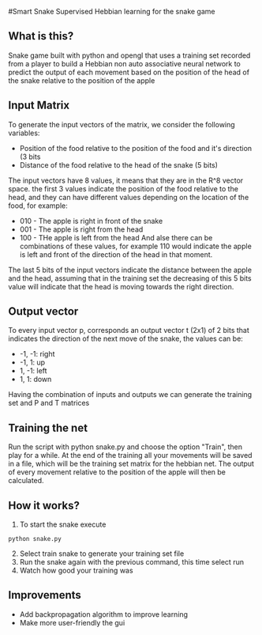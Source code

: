 #Smart Snake
Supervised Hebbian learning for the snake game

## What is this?
Snake game built with python and opengl that uses a training set recorded from a player to build a Hebbian non auto associative neural network to predict the output of each movement based
on the position of the head of the snake relative to the position of the apple

## Input Matrix
To generate the input vectors of the matrix, we consider the following variables:  
* Position of the food relative to the position of the food and it's direction (3 bits
* Distance of the food relative to the head of the snake (5 bits)

The input vectors have 8 values, it means that they are in the R^8 vector space. the first 3 values indicate the position of the food relative to the head, and they can have
different values depending on the location of the food, for example:
* 010 - The apple is right in front of the snake
* 001 - The apple is right from the head
* 100 - THe apple is left from the head
And alse there can be combinations of these values, for example 110 would indicate the apple is left and front of the direction of the head in that moment.

The last 5 bits of the input vectors indicate the distance between the apple and the head, assuming that in the training set the decreasing of this 5 bits value
will indicate that the head is moving towards the right direction.

## Output vector
To every input vector p, corresponds an output vector t (2x1) of 2 bits that indicates the direction of the next move of the snake, the values can be:
* -1, -1: right
* -1, 1: up
* 1, -1: left
* 1, 1: down

Having the combination of inputs and outputs we can generate the training set and P and T matrices

## Training the net
Run the script with python snake.py and choose the option "Train", then play for a while. At the end of the training all your movements will be saved
in a file, which will be the training set matrix for the hebbian net. The output of every movement relative to the position of the apple will then be calculated.

## How it works?
1. To start the snake execute
```
python snake.py
```
2. Select train snake to generate your training set file
3. Run the snake again with the previous command, this time select run
4. Watch how good your training was

## Improvements
* Add backpropagation algorithm to improve learning
* Make more user-friendly the gui
